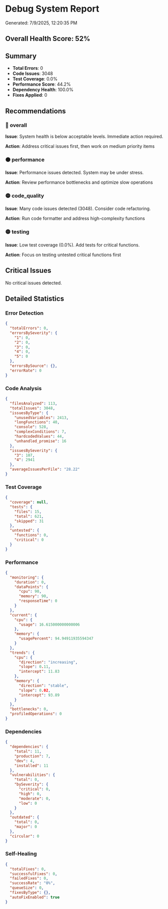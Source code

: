 # Debug System Report

Generated: 7/9/2025, 12:20:35 PM

## Overall Health Score: 52%

## Summary

- **Total Errors**: 0
- **Code Issues**: 3048
- **Test Coverage**: 0.0%
- **Performance Score**: 44.2%
- **Dependency Health**: 100.0%
- **Fixes Applied**: 0

## Recommendations

### 🔴 overall

**Issue**: System health is below acceptable levels. Immediate action required.

**Action**: Address critical issues first, then work on medium priority items

### 🟠 performance

**Issue**: Performance issues detected. System may be under stress.

**Action**: Review performance bottlenecks and optimize slow operations

### 🟡 code_quality

**Issue**: Many code issues detected (3048). Consider code refactoring.

**Action**: Run code formatter and address high-complexity functions

### 🟡 testing

**Issue**: Low test coverage (0.0%). Add tests for critical functions.

**Action**: Focus on testing untested critical functions first

## Critical Issues

No critical issues detected.

## Detailed Statistics

### Error Detection
```json
{
  "totalErrors": 0,
  "errorsBySeverity": {
    "1": 0,
    "2": 0,
    "3": 0,
    "4": 0,
    "5": 0
  },
  "errorsBySource": {},
  "errorRate": 0
}
```

### Code Analysis
```json
{
  "filesAnalyzed": 113,
  "totalIssues": 3048,
  "issuesByType": {
    "unusedVariables": 2413,
    "longFunctions": 40,
    "console": 528,
    "complexConditions": 7,
    "hardcodedValues": 44,
    "unhandled_promise": 16
  },
  "issuesBySeverity": {
    "3": 107,
    "4": 2941
  },
  "averageIssuesPerFile": "28.22"
}
```

### Test Coverage
```json
{
  "coverage": null,
  "tests": {
    "files": 15,
    "total": 621,
    "skipped": 31
  },
  "untested": {
    "functions": 0,
    "critical": 0
  }
}
```

### Performance
```json
{
  "monitoring": {
    "duration": 0,
    "dataPoints": {
      "cpu": 90,
      "memory": 90,
      "responseTime": 0
    }
  },
  "current": {
    "cpu": {
      "usage": 16.615000000000006
    },
    "memory": {
      "usagePercent": 94.94911935594347
    }
  },
  "trends": {
    "cpu": {
      "direction": "increasing",
      "slope": 0.11,
      "intercept": 11.83
    },
    "memory": {
      "direction": "stable",
      "slope": 0.02,
      "intercept": 93.89
    }
  },
  "bottlenecks": 0,
  "profiledOperations": 0
}
```

### Dependencies
```json
{
  "dependencies": {
    "total": 11,
    "production": 7,
    "dev": 4,
    "installed": 11
  },
  "vulnerabilities": {
    "total": 0,
    "bySeverity": {
      "critical": 0,
      "high": 0,
      "moderate": 0,
      "low": 0
    }
  },
  "outdated": {
    "total": 0,
    "major": 0
  },
  "circular": 0
}
```

### Self-Healing
```json
{
  "totalFixes": 0,
  "successfulFixes": 0,
  "failedFixes": 0,
  "successRate": "0%",
  "queueSize": 0,
  "fixesByType": {},
  "autoFixEnabled": true
}
```
